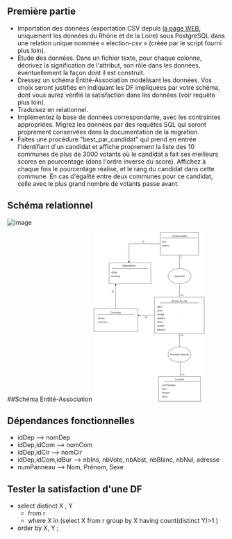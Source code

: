 ## Première partie

* Importation des données (exportation CSV depuis [la page WEB](https://public.opendatasoft.com/explore/dataset/election-presidentielle-2017-resultats-par-bureaux-de-vote-tour-1/table/?disjunctive.libelle_de_la_commune), uniquement les données du Rhône et de la Loire) sous PostgreSQL dans une relation unique nommée « election-csv » (créée par le script fourni plus loin).
* Étude des données. Dans un fichier texte, pour chaque colonne, décrivez la signification de l'attribut, son rôle dans les données, éventuellement la façon dont il est construit.
* Dressez un schéma Entité-Association modélisant les données. Vos choix seront justifiés en indiquant les DF impliquées par votre schéma, dont vous aurez vérifié la satisfaction dans les données (voir requête plus loin).
* Traduisez en relationnel.
* Implémentez la base de données correspondante, avec les contraintes appropriées. Migrez les données par des requêtes SQL qui seront proprement conservées dans la documentation de la migration.
* Faites une procédure "best_par_candidat" qui prend en entrée l'identifiant d'un candidat et affiche proprement la liste des 10 communes de plus de 3000 votants où le candidat a fait ses meilleurs scores en pourcentage (dans l'ordre inverse du score). Affichez à chaque fois le pourcentage réalisé, et le rang du candidat dans cette commune. En cas d'égalité entre deux communes pour ce candidat, celle avec le plus grand nombre de votants passe avant.


## Schéma relationnel
![image](schéma_relationnel.jpg)


##Schéma Entité-Association
![image1](schéma_Entité-Association.png)



## Dépendances fonctionnelles

- idDep --> nomDep
- idDep,idCom --> nomCom
- idDep,idCir --> nomCir
- idDep,idCom,idBur --> nbIns, nbVote, nbAbst, nbBlanc, nbNul, adresse
- numPanneau --> Nom, Prénom, Sexe





## Tester la satisfaction d'une DF

- select distinct X , Y 
	- from r
	- where X in (select X
			from r
			group by X 
			having count(distinct Y)>1 )
- order by X, Y ;
